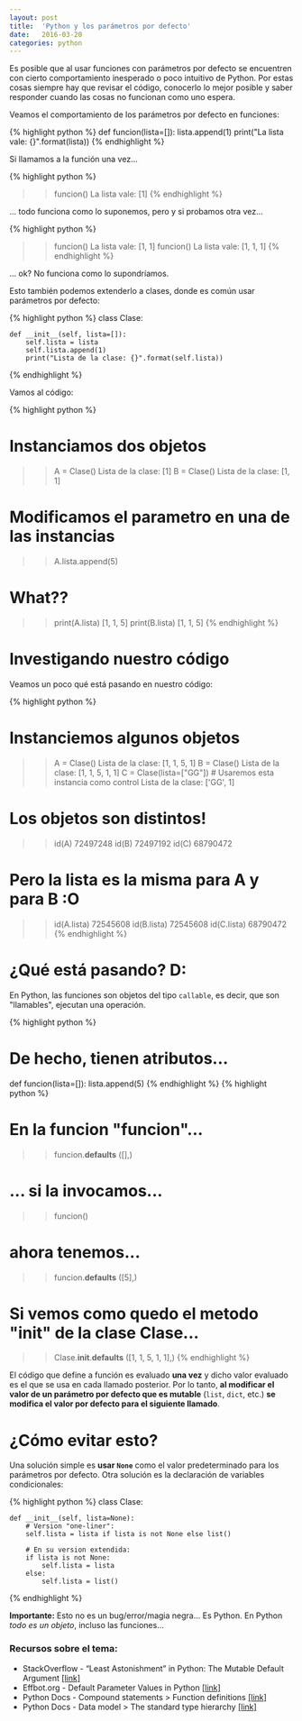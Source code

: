 ```yaml
---
layout: post
title:  'Python y los parámetros por defecto'
date:   2016-03-20
categories: python
---
```


Es posible que al usar funciones con parámetros por defecto se encuentren con cierto comportamiento inesperado o poco intuitivo de Python. Por estas cosas siempre hay que revisar el código, conocerlo lo mejor posible y saber responder cuando las cosas no funcionan como uno espera.

Veamos el comportamiento de los parámetros por defecto en funciones:

{% highlight python %}
def funcion(lista=[]):
    lista.append(1)
    print("La lista vale: {}".format(lista))
{% endhighlight %}

Si llamamos a la función una vez...

{% highlight python %}
>> funcion()
La lista vale: [1]
{% endhighlight %} 

... todo funciona como lo suponemos, pero y si probamos otra vez...

{% highlight python %}
>> funcion()
La lista vale: [1, 1]
>> funcion()
La lista vale: [1, 1, 1]
{% endhighlight %}

... ok? No funciona como lo supondríamos.

Esto también podemos extenderlo a clases, donde es común usar parámetros por defecto:

{% highlight python %}
class Clase:

    def __init__(self, lista=[]):
        self.lista = lista
        self.lista.append(1)
        print("Lista de la clase: {}".format(self.lista))
{% endhighlight %}

Vamos al código: 

{% highlight python %}
# Instanciamos dos objetos
>> A = Clase()
Lista de la clase: [1]
>> B = Clase()
Lista de la clase: [1, 1]

# Modificamos el parametro en una de las instancias
>> A.lista.append(5)

# What??
>> print(A.lista)
[1, 1, 5]
>> print(B.lista)
[1, 1, 5]
{% endhighlight %}

# Investigando nuestro código

Veamos un poco qué está pasando en nuestro código:

{% highlight python %}
# Instanciemos algunos objetos
>> A = Clase()
Lista de la clase: [1, 1, 5, 1]
>> B = Clase()
Lista de la clase: [1, 1, 5, 1, 1]
>> C = Clase(lista=["GG"]) # Usaremos esta instancia como control
Lista de la clase: ['GG', 1]

# Los objetos son distintos!
>> id(A)
72497248 
>> id(B)
72497192 
>> id(C)
68790472

# Pero la lista es la misma para A y para B :O
>> id(A.lista)
72545608 
>> id(B.lista)
72545608 
>> id(C.lista)
68790472
{% endhighlight %}

# ¿Qué está pasando? D:

En Python, las funciones son objetos del tipo `callable`, es decir, que son "llamables", ejecutan una operación.

{% highlight python %}
# De hecho, tienen atributos...
def funcion(lista=[]):
    lista.append(5)
{% endhighlight %}
{% highlight python %}
# En la funcion "funcion"...
>> funcion.__defaults__
([],)

# ... si la invocamos...
>> funcion()

# ahora tenemos...
>> funcion.__defaults__
([5],)

# Si vemos como quedo el metodo "__init__" de la clase Clase...
>> Clase.__init__.__defaults__
([1, 1, 5, 1, 1],)
{% endhighlight %}

El código que define a función es evaluado **una vez** y dicho valor evaluado es el que se usa en cada llamado posterior. Por lo tanto, **al modificar el valor de un parámetro por defecto que es mutable** (`list`, `dict`, etc.) **se modifica el valor por defecto para el siguiente llamado**.

# ¿Cómo evitar esto? 

Una solución simple es **usar `None`** como el valor predeterminado para los parámetros por defecto. Otra solución es la declaración de variables condicionales:


{% highlight python %}
class Clase:
    
    def __init__(self, lista=None):
        # Version "one-liner":
        self.lista = lista if lista is not None else list()
        
        # En su version extendida:
        if lista is not None:
            self.lista = lista
        else:
            self.lista = list()
{% endhighlight %}

**Importante:** Esto no es un bug/error/magia negra... Es Python. En Python *todo es un objeto*, incluso las funciones...

### Recursos sobre el tema:

* StackOverflow - “Least Astonishment” in Python: The Mutable Default Argument [[link]](http://stackoverflow.com/questions/1132941/least-astonishment-in-python-the-mutable-default-argument)
* Effbot.org - Default Parameter Values in Python [[link]](http://effbot.org/zone/default-values.htm)
* Python Docs - Compound statements > Function definitions [[link]](https://docs.python.org/3.4/reference/compound_stmts.html#def)
* Python Docs - Data model > The standard type hierarchy [[link]](https://docs.python.org/3.4/reference/datamodel.html#types)
